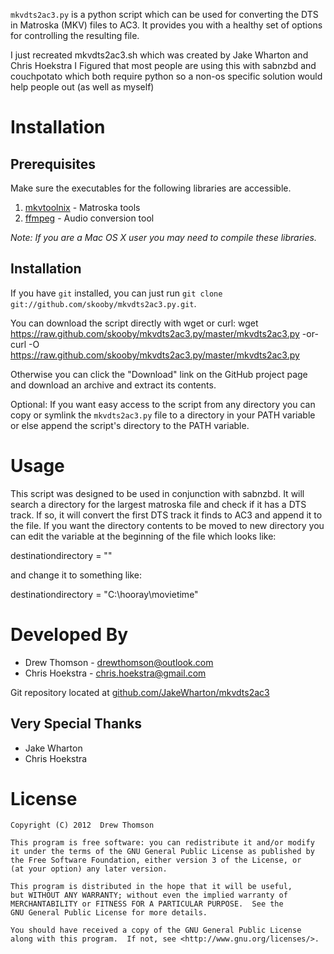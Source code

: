 `mkvdts2ac3.py` is a python script which can be used for converting the DTS in
Matroska (MKV) files to AC3. It provides you with a healthy set of options
for controlling the resulting file.

I just recreated mkvdts2ac3.sh which was created by Jake Wharton and Chris Hoekstra
I Figured that most people are using this with sabnzbd and couchpotato which both 
require python so a non-os specific solution would help people out (as well as myself)

Installation
============

Prerequisites
-------------
Make sure the executables for the following libraries are accessible.

1. [mkvtoolnix](http://www.bunkus.org/videotools/mkvtoolnix/) - Matroska tools
2. [ffmpeg](http://ffmpeg.org/) - Audio conversion tool

*Note: If you are a Mac OS X user you may need to compile these libraries.*

Installation
------------
If you have `git` installed, you can just run
`git clone git://github.com/skooby/mkvdts2ac3.py.git`.

You can download the script directly with wget or curl:
  wget https://raw.github.com/skooby/mkvdts2ac3.py/master/mkvdts2ac3.py
  -or-
  curl -O https://raw.github.com/skooby/mkvdts2ac3.py/master/mkvdts2ac3.py

Otherwise you can click the "Download" link on the GitHub project page and
download an archive and extract its contents.

Optional: If you want easy access to the script from any directory you can copy
or symlink the `mkvdts2ac3.py` file to a directory in your PATH variable or else
append the script's directory to the PATH variable.

Usage
=====

This script was designed to be used in conjunction with sabnzbd. It will search
a directory for the largest matroska file and check if it has a DTS track. If so,
it will convert the first DTS track it finds to AC3 and append it to the file.
If you want the directory contents to be moved to new directory you can edit the
variable at the beginning of the file which looks like:

destinationdirectory = ""

and change it to something like:

destinationdirectory = "C:\hooray\movietime"


Developed By
============
* Drew Thomson - <drewthomson@outlook.com>
* Chris Hoekstra - <chris.hoekstra@gmail.com>

Git repository located at
[github.com/JakeWharton/mkvdts2ac3](http://github.com/JakeWharton/mkvdts2ac3)


Very Special Thanks
-------------------
* Jake Wharton
* Chris Hoekstra

License
=======

	Copyright (C) 2012  Drew Thomson
	
	This program is free software: you can redistribute it and/or modify
	it under the terms of the GNU General Public License as published by
	the Free Software Foundation, either version 3 of the License, or
	(at your option) any later version.
	
	This program is distributed in the hope that it will be useful,
	but WITHOUT ANY WARRANTY; without even the implied warranty of
	MERCHANTABILITY or FITNESS FOR A PARTICULAR PURPOSE.  See the
	GNU General Public License for more details.
	
	You should have received a copy of the GNU General Public License
	along with this program.  If not, see <http://www.gnu.org/licenses/>.